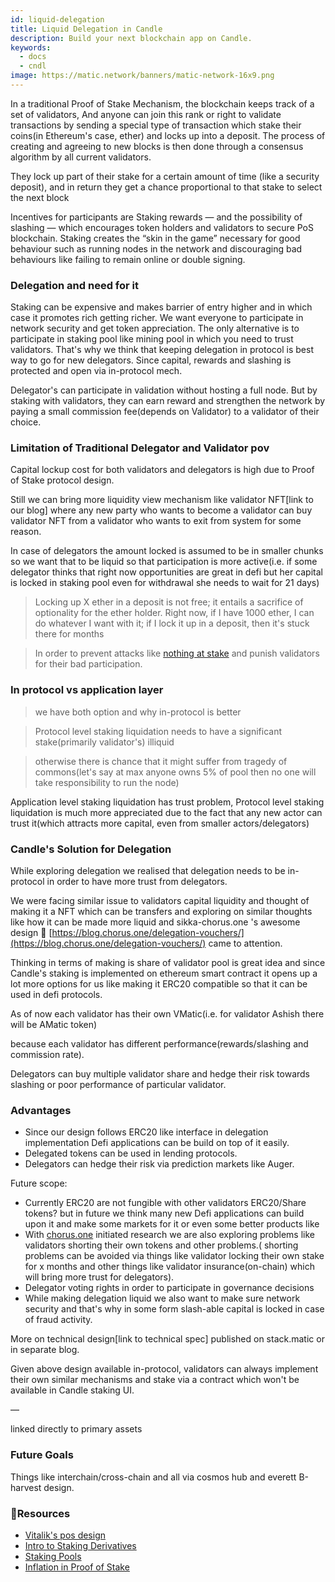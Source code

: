 ```yaml
---
id: liquid-delegation
title: Liquid Delegation in Candle
description: Build your next blockchain app on Candle.
keywords:
  - docs
  - cndl
image: https://matic.network/banners/matic-network-16x9.png 
---
```

In a traditional Proof of Stake Mechanism, the blockchain keeps track of a set of validators, And anyone can join this rank or right to validate transactions by sending a special type of transaction which stake their coins(in Ethereum's case, ether) and locks up into a deposit. The process of creating and agreeing to new blocks is then done through a consensus algorithm by all current validators.

They lock up part of their stake for a certain amount of time (like a security deposit), and in return they get a chance proportional to that stake to select the next block

Incentives for participants are Staking rewards — and the possibility of slashing — which encourages token holders and validators to secure PoS blockchain. Staking creates the “skin in the game” necessary for good behaviour such as running nodes in the network and discouraging bad behaviours like failing to remain online or double signing.

### Delegation and need for it

Staking can be expensive and makes barrier of entry higher and in which case it promotes rich getting richer. We want everyone to participate in network security and get token appreciation. The only alternative is to participate in staking pool like mining pool in which you need to trust validators. That's why we think that keeping delegation in protocol is best way to go for new delegators. Since capital, rewards and slashing is protected and open via in-protocol mech.

Delegator's can participate in validation without hosting a full node. But by staking with validators, they can earn reward and strengthen the network by paying a small commission fee(depends on Validator) to a validator of their choice. 

### Limitation of Traditional Delegator and Validator pov

Capital lockup cost for both validators and delegators is high due to Proof of Stake protocol design.

Still we can bring more liquidity view mechanism like validator NFT[link to our blog] where any new party who wants to become a validator can buy validator NFT from a validator who wants to exit from system for some reason.

In case of delegators the amount locked is assumed to be in smaller chunks so we want that to be liquid so that participation is more active(i.e. if some delegator thinks that right now opportunities are great in defi but her capital is locked in staking pool even for withdrawal she needs to wait for 21 days)

> Locking up X ether in a deposit is not free; it entails a sacrifice of optionality for the ether holder. Right now, if I have 1000 ether, I can do whatever I want with it; if I lock it up in a deposit, then it's stuck there for months

> In order to prevent attacks like [nothing at stake](https://github.com/ethereum/wiki/wiki/Proof-of-Stake-FAQ#what-is-the-nothing-at-stake-problem-and-how-can-it-be-fixed) and punish validators for their bad participation.

### In protocol vs application layer

> we have both option and why in-protocol is better

> Protocol level staking liquidation needs to have a significant stake(primarily validator's) illiquid

> otherwise there is chance that it might suffer from tragedy of commons(let's say at max anyone owns 5% of pool then no one will take responsibility to run the node)

Application level staking liquidation has trust problem, Protocol level staking liquidation is much more appreciated due to the fact that any new actor can trust it(which attracts more capital, even from smaller actors/delegators)

### Candle's Solution for Delegation

While exploring delegation we realised that delegation needs to be in-protocol in order to have more trust from delegators.

We were facing similar issue to validators capital liquidity and thought of making it a NFT which can be transfers and exploring on similar thoughts like how it can be made more liquid and sikka-chorus.one 's   awesome design 🙏 [https://blog.chorus.one/delegation-vouchers/](https://blog.chorus.one/delegation-vouchers/)  came to attention. 

Thinking in terms of making is share of validator pool is great idea and since Candle's staking is implemented on ethereum smart contract it opens up a lot more options for us like making it ERC20 compatible so that it can be used in defi protocols.

As of now each validator has their own VMatic(i.e. for validator Ashish there will be AMatic token)

because each validator has different performance(rewards/slashing and commission rate).

Delegators can buy multiple validator share and hedge their risk towards slashing or poor performance of particular validator.

### Advantages

- Since our design follows ERC20 like interface in delegation implementation Defi applications can be build on top of it easily.
- Delegated tokens can be used in lending protocols.
- Delegators can hedge their risk via prediction markets like Auger.

Future scope:

- Currently ERC20 are not fungible with other validators ERC20/Share tokens? but in future we think many new Defi applications can build upon it and make some markets for it or even some better products like
- With [chorus.one](http://chorus.one) initiated research we are also exploring problems like validators shorting their own tokens and other problems.( shorting problems can be avoided via things like validator locking their own stake for x months and other things like validator insurance(on-chain) which will bring more trust for delegators).
- Delegator voting rights in order to participate in governance decisions
- While making delegation liquid we also want to make sure network security and that's why in some form slash-able capital is locked in case of fraud activity.

More on technical design[link to technical spec] published on stack.matic or in separate blog.

Given above design available in-protocol, validators can always implement their own similar mechanisms and stake via a contract which won't be available in Candle staking UI.

—

linked directly to primary assets

### Future Goals

Things like interchain/cross-chain and all via cosmos hub and everett B-harvest design.

### **:scroll:Resources**

- [Vitalik's pos design](https://medium.com/@VitalikButerin/a-proof-of-stake-design-philosophy-506585978d51)
- [Intro to Staking Derivatives](https://medium.com/lemniscap/an-intro-to-staking-derivatives-i-a43054efd51c)
- [Staking Pools](https://slideslive.com/38920085/ethereum-20-trustless-staking-pools)
- [Inflation in Proof of Stake](https://medium.com/figment-networks/mis-understanding-yield-and-inflation-in-proof-of-stake-networks-6fea7e7c0e41)